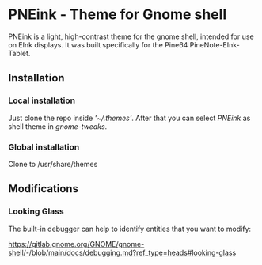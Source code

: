 # PNEink - Theme for Gnome shell

PNEink is a light, high-contrast theme for the gnome shell, intended for use on
EInk displays. It was built specifically for the Pine64 PineNote-EInk-Tablet.

## Installation

### Local installation

Just clone the repo inside *'~/.themes'*. After that you can select *PNEink* as
shell theme in *gnome-tweaks*.

### Global installation

Clone to /usr/share/themes

## Modifications

### Looking Glass

The built-in debugger can help to identify entities that you want to modify:

https://gitlab.gnome.org/GNOME/gnome-shell/-/blob/main/docs/debugging.md?ref_type=heads#looking-glass
